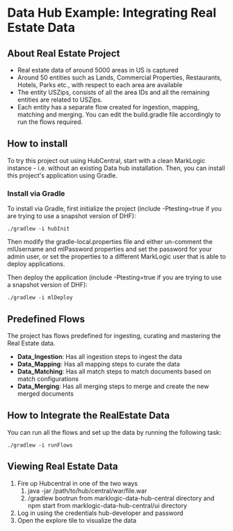 # Data Hub Example: Integrating Real Estate Data

## About Real Estate Project

- Real estate data of around 5000 areas in US is captured
- Around 50 entities such as Lands, Commercial Properties, Restaurants, Hotels, Parks etc., with respect to each area are available
- The entity USZips, consists of all the area IDs and all the remaining entities are related to USZips. 
- Each entity has a separate flow created for ingestion, mapping, matching and merging. You can edit the build.gradle file accordingly to run the flows required.

## How to install

To try this project out using HubCentral, start with a clean MarkLogic instance - i.e. without an existing Data hub installation.
Then, you can install this project's application using Gradle.

### Install via Gradle

To install via Gradle, first initialize the project (include -Ptesting=true if you are trying to use a snapshot version of DHF):

    ./gradlew -i hubInit

Then modify the gradle-local.properties file and either un-comment the mlUsername and mlPassword properties and set the
password for your admin user, or set the properties to a different MarkLogic user that is able to deploy applications.

Then deploy the application (include -Ptesting=true if you are trying to use a snapshot version of DHF):

    ./gradlew -i mlDeploy


## Predefined Flows

The project has flows predefined for ingesting, curating and mastering the Real Estate data.

- **Data_Ingestion**: Has all ingestion steps to ingest the data
- **Data_Mapping**: Has all mapping steps to curate the data
- **Data_Matching**: Has all match steps to match documents based on match configurations
- **Data_Merging**: Has all merging steps to merge and create the new merged documents

## How to Integrate the RealEstate Data

You can run all the flows and set up the data by running the following task:

    ./gradlew -i runFlows


## Viewing Real Estate Data

1. Fire up Hubcentral in one of the two ways
   1. java -jar /path/to/hub/central/war/file.war
   2. /gradlew bootrun from marklogic-data-hub-central directory and npm start from marklogic-data-hub-central/ui directory 
2. Log in using the credentials hub-developer and password
3. Open the explore tile to visualize the data


